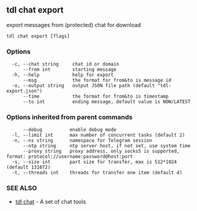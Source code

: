 ## tdl chat export

export messages from (protected) chat for download

```
tdl chat export [flags]
```

### Options

```
  -c, --chat string     chat id or domain
      --from int        starting message
  -h, --help            help for export
      --msg             the format for from&to is message id
  -o, --output string   output JSON file path (default "tdl-export.json")
      --time            the format for from&to is timestamp
      --to int          ending message, default value is NOW/LATEST
```

### Options inherited from parent commands

```
      --debug          enable debug mode
  -l, --limit int      max number of concurrent tasks (default 2)
  -n, --ns string      namespace for Telegram session
      --ntp string     ntp server host, if not set, use system time
      --proxy string   proxy address, only socks5 is supported, format: protocol://username:password@host:port
  -s, --size int       part size for transfer, max is 512*1024 (default 131072)
  -t, --threads int    threads for transfer one item (default 4)
```

### SEE ALSO

* [tdl chat](tdl_chat.md)	 - A set of chat tools

